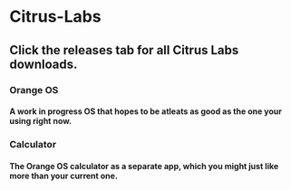 # Citrus-Labs
## Click the releases tab for all Citrus Labs downloads.
### Orange OS
#### A work in progress OS that hopes to be atleats as good as the one your using right now.
### Calculator
#### The Orange OS calculator as a separate app, which you might just like more than your current one.
##
